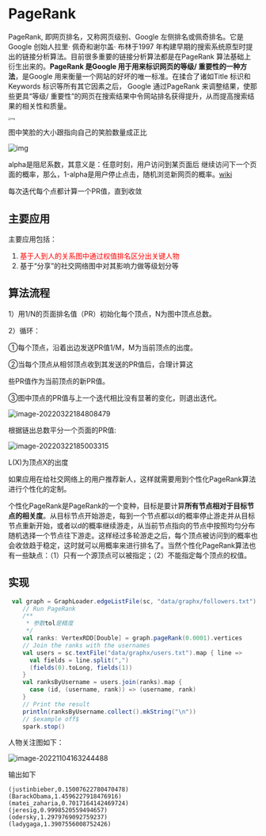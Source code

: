 # PageRank

PageRank, 即网页排名，又称网页级别、Google 左侧排名或佩奇排名。它是Google 创始人拉里· 佩奇和谢尔盖· 布林于1997 年构建早期的搜索系统原型时提出的链接分析算法。目前很多重要的链接分析算法都是在PageRank 算法基础上衍生出来的。**PageRank 是Google 用于用来标识网页的等级/ 重要性的一种方法**，是Google 用来衡量一个网站的好坏的唯一标准。在揉合了诸如Title 标识和Keywords 标识等所有其它因素之后， Google 通过PageRank 来调整结果，使那些更具“等级/ 重要性”的网页在搜索结果中令网站排名获得提升，从而提高搜索结果的相关性和质量。

<img src="https://piggo-picture.oss-cn-hangzhou.aliyuncs.com/image/1920px-PageRank-hi-res.png" alt="img" style="zoom: 33%;" />

图中笑脸的大小跟指向自己的笑脸数量成正比

![img](https://piggo-picture.oss-cn-hangzhou.aliyuncs.com/image/2019102116.gif)

alpha是阻尼系数，其意义是：任意时刻，用户访问到某页面后 继续访问下一个页面的概率，那么，1-alpha是用户停止点击，随机浏览新网页的概率。[wiki](https://zh.wikipedia.org/wiki/PageRank#%E5%AE%8C%E6%95%B4%E7%89%88%E6%9C%AC)

每次迭代每个点都计算一个PR值，直到收敛

## 主要应用

主要应用包括：

1. <font color=red>基于人到人的关系图中通过权值排名区分出关键人物</font>
2. 基于“分享”的社交网络图中对其影响力做等级划分等

## 算法流程 

1）用1/N的页面排名值（PR）初始化每个顶点，N为图中顶点总数。

2）循环：

①每个顶点，沿着出边发送PR值1/M，M为当前顶点的出度。

②当每个顶点从相邻顶点收到其发送的PR值后，合理计算这

些PR值作为当前顶点的新PR值。

③图中顶点的PR值与上一个迭代相比没有显著的变化，则退出迭代。

![image-20220322184808479](https://piggo-picture.oss-cn-hangzhou.aliyuncs.com/image/image-20220322184808479.png)

根据链出总数平分一个页面的PR值:

![image-20220322185003315](https://piggo-picture.oss-cn-hangzhou.aliyuncs.com/image/image-20220322185003315.png)

L(X)为顶点X的出度

如果应用在给社交网络上的用户推荐新人，这样就需要用到个性化PageRank算法进行个性化的定制。

个性化PageRank是PageRank的一个变种，目标是要计算**所有节点相对于目标节点的相关度**。从目标节点开始游走，每到一个节点都以d的概率停止游走并从目标节点重新开始，或者以d的概率继续游走，从当前节点指向的节点中按照均匀分布随机选择一个节点往下游走。这样经过多轮游走之后，每个顶点被访问到的概率也会收敛趋于稳定，这时就可以用概率来进行排名了。当然个性化PageRank算法也有一些缺点：（1）只有一个源顶点可以被指定；（2）不能指定每个顶点的权值。

## 实现

```scala
 val graph = GraphLoader.edgeListFile(sc, "data/graphx/followers.txt")
    // Run PageRank
    /**
     * 参数tol是精度
     */
    val ranks: VertexRDD[Double] = graph.pageRank(0.0001).vertices
    // Join the ranks with the usernames
    val users = sc.textFile("data/graphx/users.txt").map { line =>
      val fields = line.split(",")
      (fields(0).toLong, fields(1))
    }
    val ranksByUsername = users.join(ranks).map {
      case (id, (username, rank)) => (username, rank)
    }
    // Print the result
    println(ranksByUsername.collect().mkString("\n"))
    // $example off$
    spark.stop()
```

人物关注图如下：

![image-20221104163244488](https://piggo-picture.oss-cn-hangzhou.aliyuncs.com/image-20221104163244488.png)

输出如下

```shell
(justinbieber,0.15007622780470478)
(BarackObama,1.4596227918476916)
(matei_zaharia,0.7017164142469724)
(jeresig,0.9998520559494657)
(odersky,1.2979769092759237)
(ladygaga,1.3907556008752426)
```

